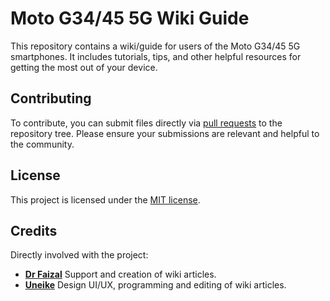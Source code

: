 # Moto G34/45 5G Wiki Guide

This repository contains a wiki/guide for users of the Moto G34/45 5G smartphones. It includes tutorials, tips, and other helpful resources for getting the most out of your device.

## Contributing

To contribute, you can submit files directly via [pull requests](https://github.com/motog34/motog34.github.io/pulls) to the repository tree. Please ensure your submissions are relevant and helpful to the community.

## License

This project is licensed under the [MIT license](https://github.com/motog34/motog34.github.io/tree/main?tab=MIT-1-ov-file).

## Credits

Directly involved with the project:
- **[Dr Faizal](https://github.com/docfaizal)** Support and creation of wiki articles.
- **[Uneike](https://github.com/Uneike)** Design UI/UX, programming and editing of wiki articles.
